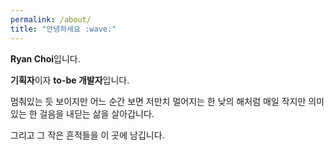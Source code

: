 ```yaml
---
permalink: /about/
title: "안녕하세요 :wave:"
---
```


**Ryan Choi**입니다.

**기획자**이자 **to-be 개발자**입니다.

멈춰있는 듯 보이지만 어느 순간 보면 저만치 멀어지는 한 낮의 해처럼
매일 작지만 의미있는 한 걸음을 내딛는 삶을 살아갑니다.

그리고 그 작은 흔적들을 이 곳에 남깁니다.